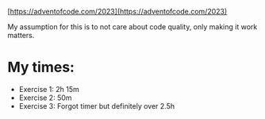 [https://adventofcode.com/2023](https://adventofcode.com/2023)

My assumption for this is to not care about code quality, only making it work matters.

# My times:

- Exercise 1: 2h 15m
- Exercise 2: 50m
- Exercise 3: Forgot timer but definitely over 2.5h

